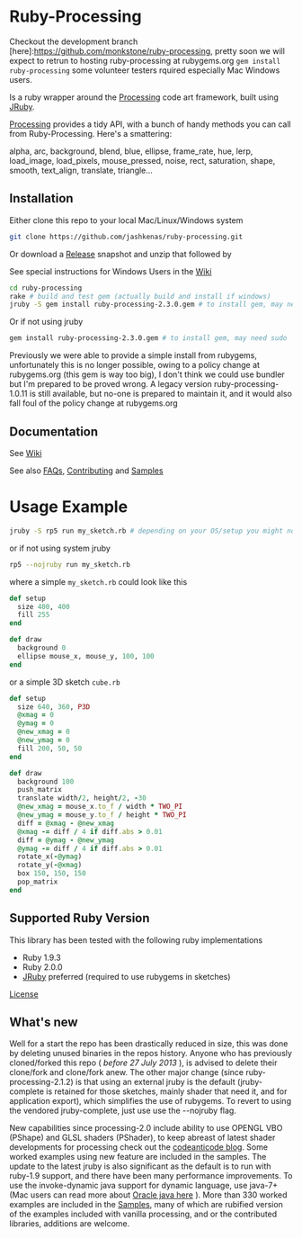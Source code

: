 # Ruby-Processing

Checkout the development branch [here]:https://github.com/monkstone/ruby-processing, pretty soon we will expect to retrun to hosting ruby-processing at rubygems.org `gem install ruby-processing` some volunteer testers rquired especially Mac Windows users.

Is a ruby wrapper around the [Processing][] code art framework, built using [JRuby][].

[Processing][] provides a tidy API, with a bunch of handy methods you can call 
  from Ruby-Processing. Here's a smattering:
  
  alpha, arc, background, blend, blue, ellipse, frame_rate, hue, lerp, 
  load_image, load_pixels, mouse_pressed, noise, rect, saturation, shape, 
  smooth, text_align, translate, triangle...

## Installation
Either clone this repo to your local Mac/Linux/Windows system
```bash
git clone https://github.com/jashkenas/ruby-processing.git
```
Or download a [Release][] snapshot and unzip that followed by

See special instructions for Windows Users in the [Wiki][]

```bash
cd ruby-processing
rake # build and test gem (actually build and install if windows)
jruby -S gem install ruby-processing-2.3.0.gem # to install gem, may need sudo
```

Or if not using jruby
```bash
gem install ruby-processing-2.3.0.gem # to install gem, may need sudo

```

Previously we were able to provide a simple install from rubygems, unfortunately this is no longer possible, owing to a policy change at rubygems.org (this gem is way too big), I don't think we could use bundler but I'm prepared to be proved wrong. A legacy version ruby-processing-1.0.11 is still available, but no-one is prepared to maintain it, and it would also fall foul of the policy change at rubygems.org

## Documentation

See [Wiki][]

See also [FAQs][], [Contributing][] and [Samples][]

# Usage Example

```bash
jruby -S rp5 run my_sketch.rb # depending on your OS/setup you might not really need jruby -S
```

or if not using system jruby

```bash
rp5 --nojruby run my_sketch.rb
```

where a simple ``my_sketch.rb`` could look like this

```ruby
def setup
  size 400, 400  
  fill 255
end

def draw
  background 0
  ellipse mouse_x, mouse_y, 100, 100
end
```

or a simple 3D sketch ``cube.rb``

```ruby
def setup
  size 640, 360, P3D 
  @xmag = 0
  @ymag = 0
  @new_xmag = 0
  @new_ymag = 0 
  fill 200, 50, 50
end

def draw    
  background 100    
  push_matrix    
  translate width/2, height/2, -30    
  @new_xmag = mouse_x.to_f / width * TWO_PI
  @new_ymag = mouse_y.to_f / height * TWO_PI    
  diff = @xmag - @new_xmag
  @xmag -= diff / 4 if diff.abs > 0.01    
  diff = @ymag - @new_ymag
  @ymag -= diff / 4 if diff.abs > 0.01    
  rotate_x(-@ymag) 
  rotate_y(-@xmag)    
  box 150, 150, 150        
  pop_matrix        
end

```

## Supported Ruby Version

This library has been tested with the following ruby implementations

* Ruby 1.9.3
* Ruby 2.0.0
* [JRuby][] preferred (required to use rubygems in sketches)

[License][]

[license]:LICENSE.md
[contributing]:CONTRIBUTING.md
[jruby]:http://www.jruby.org/
[processing]: http://www.processing.org/
[samples]:https://github.com/jashkenas/ruby-processing/tree/master/samples/
[wiki]:http://github.com/jashkenas/ruby-processing/wikis/
[FAQs]:http://github.com/jashkenas/ruby-processing/wikis/FAQs/
[release]:https://github.com/jashkenas/ruby-processing/releases/

## What's new

Well for a start the repo has been drastically reduced in size, this was done by deleting unused binaries in the repos history. Anyone who has previously cloned/forked this repo ( _before 27 July 2013_ ), is advised to delete their clone/fork and clone/fork anew.  The other major change (since ruby-processing-2.1.2) is that using an external jruby is the default (jruby-complete is retained for those sketches, mainly shader that need it, and for application export), which simplifies the use of rubygems. To revert to using the vendored jruby-complete, just use use the --nojruby flag.

New capabilities since processing-2.0 include ability to use OPENGL VBO (PShape) and GLSL shaders (PShader), to keep abreast of latest shader developments for processing check out the [codeanticode blog](http://codeanticode.wordpress.com/2013/06/04/processing-2-0-is-out-processing-2-0-is-in/). Some worked examples using new feature are included in the samples. The update to the latest jruby is also significant as the default is to run with ruby-1.9 support, and there have been many performance improvements. To use the invoke-dynamic java support for dynamic language, use java-7+ (Mac users can read more about [Oracle java here](http://www.java.com/en/download/faq/java_mac.xml) ). More than 330 worked examples are included in the [Samples][], many of which are rubified version of the examples included with vanilla processing, and or the contributed libraries, additions are welcome.



